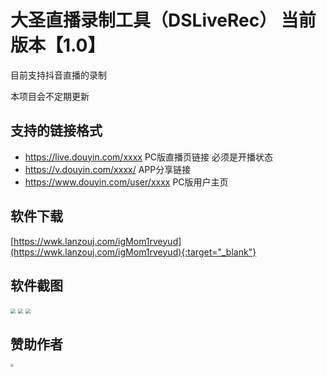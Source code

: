 # 大圣直播录制工具（DSLiveRec） 当前版本【1.0】

目前支持抖音直播的录制

本项目会不定期更新



## 支持的链接格式

- https://live.douyin.com/xxxx PC版直播页链接 必须是开播状态
- https://v.douyin.com/xxxx/ APP分享链接
- https://www.douyin.com/user/xxxx PC版用户主页



## 软件下载

[https://wwk.lanzouj.com/igMom1rveyud](https://wwk.lanzouj.com/igMom1rveyud){:target="_blank"}



## 软件截图

<img src="https://dssoft-1255464161.cos.ap-nanjing.myqcloud.com/DS截图/QQ截图20240319132243.jpg" style="zoom:50%;" />

<img src="https://dssoft-1255464161.cos.ap-nanjing.myqcloud.com/DS截图/QQ截图20240319132313.jpg" style="zoom:50%;" />

<img src="https://dssoft-1255464161.cos.ap-nanjing.myqcloud.com/DS截图/QQ截图20240319132211.jpg" style="zoom:50%;" />



## 赞助作者

<img src="https://dssoft-1255464161.cos.ap-nanjing.myqcloud.com/IMG_0057(20240319-110004).JPG" style="zoom: 33%;" />
